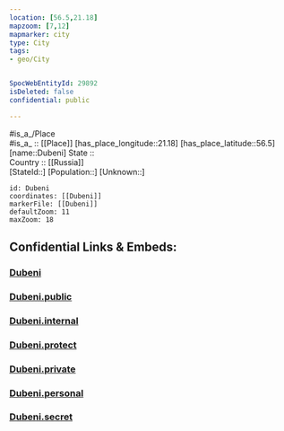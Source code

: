 ```yaml
---
location: [56.5,21.18] 
mapzoom: [7,12] 
mapmarker: city 
type: City
tags:
- geo/City


SpocWebEntityId: 29892
isDeleted: false
confidential: public

---
```

#is_a_/Place  
#is_a_ :: [[Place]] 
[has_place_longitude::21.18] 
[has_place_latitude::56.5] 
[name::Dubeni] 
State ::  
Country :: [[Russia]]  
[StateId::] 
[Population::] 
[Unknown::] 


```leaflet
id: Dubeni
coordinates: [[Dubeni]] 
markerFile: [[Dubeni]] 
defaultZoom: 11 
maxZoom: 18
```


## Confidential Links & Embeds: 

### [Dubeni](/_Standards/Earth/Continent/Europe/Europe~North/Latvia/Counties/Grobinas/City/Dubeni.md) 

### [Dubeni.public](/_public/Earth/Continent/Europe/Europe~North/Latvia/Counties/Grobinas/City/Dubeni.public.md) 

### [Dubeni.internal](/_internal/Earth/Continent/Europe/Europe~North/Latvia/Counties/Grobinas/City/Dubeni.internal.md) 

### [Dubeni.protect](/_protect/Earth/Continent/Europe/Europe~North/Latvia/Counties/Grobinas/City/Dubeni.protect.md) 

### [Dubeni.private](/_private/Earth/Continent/Europe/Europe~North/Latvia/Counties/Grobinas/City/Dubeni.private.md) 

### [Dubeni.personal](/_personal/Earth/Continent/Europe/Europe~North/Latvia/Counties/Grobinas/City/Dubeni.personal.md) 

### [Dubeni.secret](/_secret/Earth/Continent/Europe/Europe~North/Latvia/Counties/Grobinas/City/Dubeni.secret.md)

